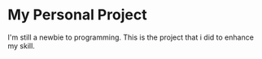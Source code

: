 # My Personal Project

I'm still a newbie to programming. This is the project that i did to enhance my skill.
